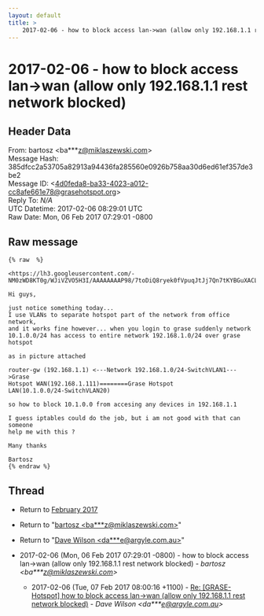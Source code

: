 ```yaml
---
layout: default
title: >
    2017-02-06 - how to block access lan->wan (allow only 192.168.1.1 rest network blocked)
---
```


# 2017-02-06 - how to block access lan->wan (allow only 192.168.1.1 rest network blocked)

## Header Data

From: bartosz \<ba***z@miklaszewski.com\><br>
Message Hash: 385dfcc2a53705a82913a94436fa285560e0926b758aa30d6ed61ef357de3be2<br>
Message ID: \<4d0feda8-ba33-4023-a012-cc8afe661e78@grasehotspot.org\><br>
Reply To: _N/A_<br>
UTC Datetime: 2017-02-06 08:29:01 UTC<br>
Raw Date: Mon, 06 Feb 2017 07:29:01 -0800<br>

## Raw message

```
{% raw  %}

<https://lh3.googleusercontent.com/-NM0zWD8KT0g/WJiVZVO5H3I/AAAAAAAAP98/7toDiQ8ryek0fVpuqJtJj7Qn7tKYBGuXACLcB/s1600/topology.png>

Hi guys,

just notice something today...
I use VLANs to separate hotspot part of the network from office network, 
and it works fine however... when you login to grase suddenly network 
10.1.0.0/24 has access to entire network 192.168.1.0/24 over grase hotspot

as in picture attached

router-gw (192.168.1.1) <---Network 192.168.1.0/24-SwitchVLAN1--->Grase 
Hotspot WAN(192.168.1.111)========Grase Hotspot 
LAN(10.1.0.0/24-SwitchVLAN20)

so how to block 10.1.0.0 from accesing any devices in 192.168.1.1

I guess iptables could do the job, but i am not good with that can someone 
help me with this ?

Many thanks

Bartosz
{% endraw %}
```

## Thread

+ Return to [February 2017](/archive/2017/02)

+ Return to "[bartosz <ba***z<span>@</span>miklaszewski.com>](/authors/ba___z_at_miklaszewski_com)"
+ Return to "[Dave Wilson <da***e<span>@</span>argyle.com.au>](/authors/da___e_at_argyle_com_au)"

+ 2017-02-06 (Mon, 06 Feb 2017 07:29:01 -0800) - how to block access lan->wan (allow only 192.168.1.1 rest network blocked) - _bartosz \<ba***z@miklaszewski.com\>_
  + 2017-02-06 (Tue, 07 Feb 2017 08:00:16 +1100) - [Re: [GRASE-Hotspot] how to block access lan->wan (allow only 192.168.1.1 rest network blocked)](/archive/2017/02/e4ea285026831494cd7864ecf05a796b81e57e125008ea759e263fe3bf8e9f33) - _Dave Wilson \<da***e@argyle.com.au\>_


